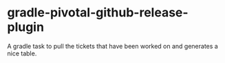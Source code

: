 gradle-pivotal-github-release-plugin
====================================

A gradle task to pull the tickets that have been worked on and generates a nice table.
